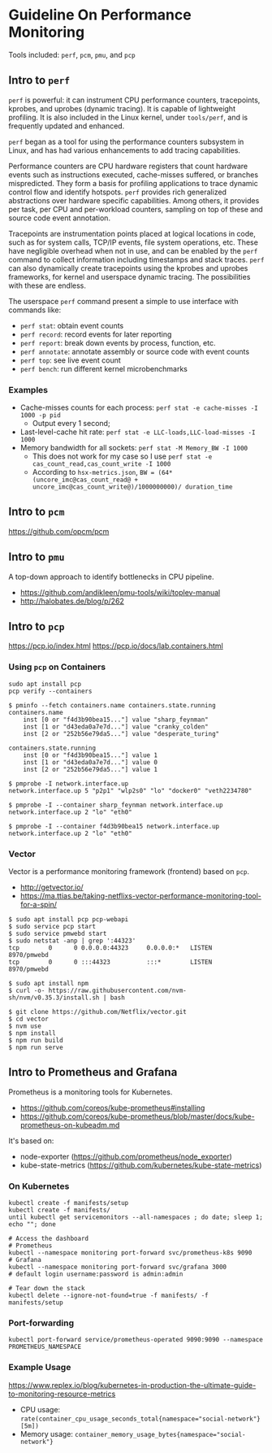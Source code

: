 # Guideline On Performance Monitoring

Tools included: `perf`, `pcm`, `pmu`, and `pcp`

## Intro to `perf`

`perf` is powerful: it can instrument CPU performance counters, tracepoints, kprobes, and uprobes (dynamic tracing).
It is capable of lightweight profiling.
It is also included in the Linux kernel, under `tools/perf`, and is frequently updated and enhanced.

`perf` began as a tool for using the performance counters subsystem in Linux,
and has had various enhancements to add tracing capabilities.

Performance counters are CPU hardware registers that count hardware events such as instructions executed, cache-misses suffered, or branches mispredicted.
They form a basis for profiling applications to trace dynamic control flow and identify hotspots. 
`perf` provides rich generalized abstractions over hardware specific capabilities.
Among others, it provides per task, per CPU and per-workload counters, sampling on top of these and source code event annotation.

Tracepoints are instrumentation points placed at logical locations in code, such as for system calls, TCP/IP events, file system operations, etc.
These have negligible overhead when not in use, and can be enabled by the `perf` command to collect information including timestamps and stack traces. 
`perf` can also dynamically create tracepoints using the kprobes and uprobes frameworks, for kernel and userspace dynamic tracing.
The possibilities with these are endless.

The userspace `perf` command present a simple to use interface with commands like:
- `perf stat`: obtain event counts
- `perf record`: record events for later reporting
- `perf report`: break down events by process, function, etc.
- `perf annotate`: annotate assembly or source code with event counts
- `perf top`: see live event count
- `perf bench`: run different kernel microbenchmarks

### Examples

- Cache-misses counts for each process: `perf stat -e cache-misses -I 1000 -p pid`
    - Output every 1 second;
- Last-level-cache hit rate: `perf stat -e LLC-loads,LLC-load-misses -I 1000`
- Memory bandwidth for all sockets: `perf stat -M Memory_BW -I 1000`
    - This does not work for my case so I use `perf stat -e cas_count_read,cas_count_write -I 1000`
    - According to `hsx-metrics.json`, `BW = (64*(uncore_imc@cas_count_read@ + uncore_imc@cas_count_write@)/1000000000)/ duration_time`

## Intro to `pcm`

https://github.com/opcm/pcm

## Intro to `pmu`

A top-down approach to identify bottlenecks in CPU pipeline.

- https://github.com/andikleen/pmu-tools/wiki/toplev-manual
- http://halobates.de/blog/p/262

## Intro to `pcp`

https://pcp.io/index.html
https://pcp.io/docs/lab.containers.html

### Using `pcp` on Containers

```
sudo apt install pcp
pcp verify --containers
```

```
$ pminfo --fetch containers.name containers.state.running
containers.name
    inst [0 or "f4d3b90bea15..."] value "sharp_feynman"
    inst [1 or "d43eda0a7e7d..."] value "cranky_colden"
    inst [2 or "252b56e79da5..."] value "desperate_turing"

containers.state.running
    inst [0 or "f4d3b90bea15..."] value 1
    inst [1 or "d43eda0a7e7d..."] value 0
    inst [2 or "252b56e79da5..."] value 1
```

```
$ pmprobe -I network.interface.up
network.interface.up 5 "p2p1" "wlp2s0" "lo" "docker0" "veth2234780"

$ pmprobe -I --container sharp_feynman network.interface.up
network.interface.up 2 "lo" "eth0"

$ pmprobe -I --container f4d3b90bea15 network.interface.up
network.interface.up 2 "lo" "eth0"
```

### Vector

Vector is a performance monitoring framework (frontend) based on `pcp`.

- http://getvector.io/
- https://ma.ttias.be/taking-netflixs-vector-performance-monitoring-tool-for-a-spin/

```
$ sudo apt install pcp pcp-webapi
$ sudo service pcp start
$ sudo service pmwebd start
$ sudo netstat -anp | grep ':44323'
tcp        0      0 0.0.0.0:44323     0.0.0.0:*   LISTEN      8970/pmwebd
tcp        0      0 :::44323          :::*        LISTEN      8970/pmwebd

$ sudo apt install npm
$ curl -o- https://raw.githubusercontent.com/nvm-sh/nvm/v0.35.3/install.sh | bash

$ git clone https://github.com/Netflix/vector.git
$ cd vector
$ nvm use
$ npm install
$ npm run build
$ npm run serve
```

## Intro to Prometheus and Grafana

Prometheus is a monitoring tools for Kubernetes.

- https://github.com/coreos/kube-prometheus#installing
- https://github.com/coreos/kube-prometheus/blob/master/docs/kube-prometheus-on-kubeadm.md

It's based on:

- node-exporter (https://github.com/prometheus/node_exporter)
- kube-state-metrics (https://github.com/kubernetes/kube-state-metrics)

### On Kubernetes

```
kubectl create -f manifests/setup
kubectl create -f manifests/
until kubectl get servicemonitors --all-namespaces ; do date; sleep 1; echo ""; done

# Access the dashboard
# Prometheus
kubectl --namespace monitoring port-forward svc/prometheus-k8s 9090
# Grafana
kubectl --namespace monitoring port-forward svc/grafana 3000
# default login username:password is admin:admin

# Tear down the stack
kubectl delete --ignore-not-found=true -f manifests/ -f manifests/setup
```

### Port-forwarding

```
kubectl port-forward service/prometheus-operated 9090:9090 --namespace PROMETHEUS_NAMESPACE
```

### Example Usage

https://www.replex.io/blog/kubernetes-in-production-the-ultimate-guide-to-monitoring-resource-metrics

- CPU usage: `rate(container_cpu_usage_seconds_total{namespace="social-network"}[5m])`
- Memory usage: `container_memory_usage_bytes{namespace="social-network"}`
